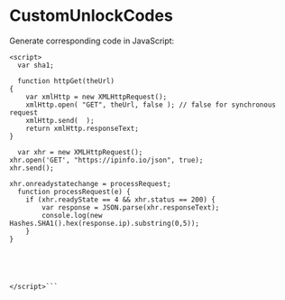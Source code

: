 # CustomUnlockCodes
Generate corresponding code in JavaScript:

```  <script src="http://cdn.rawgit.com/h2non/jsHashes/master/hashes.js"></script>
<script>
  var sha1;
  
  function httpGet(theUrl)
{
    var xmlHttp = new XMLHttpRequest();
    xmlHttp.open( "GET", theUrl, false ); // false for synchronous request
    xmlHttp.send(  );
    return xmlHttp.responseText;
}
  
  var xhr = new XMLHttpRequest();
xhr.open('GET', "https://ipinfo.io/json", true);
xhr.send();
 
xhr.onreadystatechange = processRequest;
  function processRequest(e) {
    if (xhr.readyState == 4 && xhr.status == 200) {
        var response = JSON.parse(xhr.responseText);
        console.log(new Hashes.SHA1().hex(response.ip).substring(0,5));
    }
}



  

</script>```
